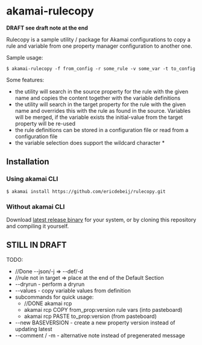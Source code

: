 # akamai-rulecopy
**DRAFT see draft note at the end**

Rulecopy is a sample utility / package for Akamai configurations to copy a rule and variable from one property manager configuration to another one.

Sample usage:

    $ akamai-rulecopy -f from_config -r some_rule -v some_var -t to_config

Some features:
* the utility will search in the source property for the rule with the given name and copies the content together with the variable definitions
* the utility will search in the target property for the rule with the given name and overrides this with the rule as found in the source. Variables will be merged, if the variable exists the initial-value from the target property will be re-used
* the rule definitions can be stored in a configuration file or read from a configuration file
* the variable selection does support the wildcard character *

## Installation
### Using akamai CLI
    $ akamai install https://github.com/ericdebeij/rulecopy.git

### Without akamai CLI
Download 
[latest release binary](https://github.com/ericdebeij/rulecopy/releases)
for your system, or by cloning this repository and compiling it yourself.

## STILL IN DRAFT
TODO:
- //Done --json/-j => --def/-d
- //rule not in target => place at the end of the Default Section
- --dryrun - perform a dryrun
- --values - copy variable values from definition
- subcommands for quick usage:
  - //DONE akamai rcp
  - akamai rcp COPY from_prop:version rule vars (into pasteboard)
  - akamai rcp PASTE to_prop:version (from pasteboard)
- --new BASEVERSION - create a new property version instead of updating latest
- --comment / -m - alternative note instead of pregenerated message
